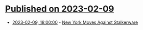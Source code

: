 # [Published on 2023-02-09](index.md)

* [2023-02-09, 18:00:00](https://yro.slashdot.org/story/23/02/09/1739247/new-york-moves-against-stalkerware?utm_source=rss1.0mainlinkanon&utm_medium=feed) - [New York Moves Against Stalkerware](https://yro.slashdot.org/story/23/02/09/1739247/new-york-moves-against-stalkerware?utm_source=rss1.0mainlinkanon&utm_medium=feed)
